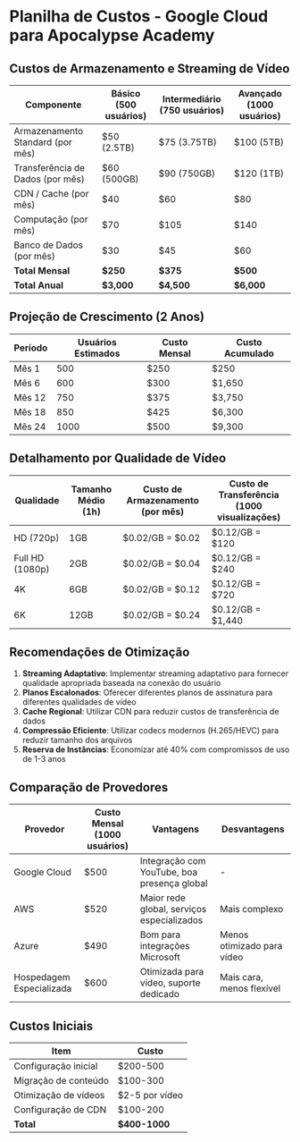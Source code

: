 # Planilha de Custos - Google Cloud para Apocalypse Academy

## Custos de Armazenamento e Streaming de Vídeo

| Componente | Básico (500 usuários) | Intermediário (750 usuários) | Avançado (1000 usuários) |
|------------|------------------------|------------------------------|--------------------------|
| Armazenamento Standard (por mês) | $50 (2.5TB) | $75 (3.75TB) | $100 (5TB) |
| Transferência de Dados (por mês) | $60 (500GB) | $90 (750GB) | $120 (1TB) |
| CDN / Cache (por mês) | $40 | $60 | $80 |
| Computação (por mês) | $70 | $105 | $140 |
| Banco de Dados (por mês) | $30 | $45 | $60 |
| **Total Mensal** | **$250** | **$375** | **$500** |
| **Total Anual** | **$3,000** | **$4,500** | **$6,000** |

## Projeção de Crescimento (2 Anos)

| Período | Usuários Estimados | Custo Mensal | Custo Acumulado |
|---------|-------------------|--------------|-----------------|
| Mês 1 | 500 | $250 | $250 |
| Mês 6 | 600 | $300 | $1,650 |
| Mês 12 | 750 | $375 | $3,750 |
| Mês 18 | 850 | $425 | $6,300 |
| Mês 24 | 1000 | $500 | $9,300 |

## Detalhamento por Qualidade de Vídeo

| Qualidade | Tamanho Médio (1h) | Custo de Armazenamento (por mês) | Custo de Transferência (1000 visualizações) |
|-----------|-------------------|----------------------------------|-------------------------------------------|
| HD (720p) | 1GB | $0.02/GB = $0.02 | $0.12/GB = $120 |
| Full HD (1080p) | 2GB | $0.02/GB = $0.04 | $0.12/GB = $240 |
| 4K | 6GB | $0.02/GB = $0.12 | $0.12/GB = $720 |
| 6K | 12GB | $0.02/GB = $0.24 | $0.12/GB = $1,440 |

## Recomendações de Otimização

1. **Streaming Adaptativo**: Implementar streaming adaptativo para fornecer qualidade apropriada baseada na conexão do usuário
2. **Planos Escalonados**: Oferecer diferentes planos de assinatura para diferentes qualidades de vídeo
3. **Cache Regional**: Utilizar CDN para reduzir custos de transferência de dados
4. **Compressão Eficiente**: Utilizar codecs modernos (H.265/HEVC) para reduzir tamanho dos arquivos
5. **Reserva de Instâncias**: Economizar até 40% com compromissos de uso de 1-3 anos

## Comparação de Provedores

| Provedor | Custo Mensal (1000 usuários) | Vantagens | Desvantagens |
|----------|------------------------------|-----------|--------------|
| Google Cloud | $500 | Integração com YouTube, boa presença global | - |
| AWS | $520 | Maior rede global, serviços especializados | Mais complexo |
| Azure | $490 | Bom para integrações Microsoft | Menos otimizado para vídeo |
| Hospedagem Especializada | $600 | Otimizada para vídeo, suporte dedicado | Mais cara, menos flexível |

## Custos Iniciais

| Item | Custo |
|------|-------|
| Configuração inicial | $200-500 |
| Migração de conteúdo | $100-300 |
| Otimização de vídeos | $2-5 por vídeo |
| Configuração de CDN | $100-200 |
| **Total** | **$400-1000** |
